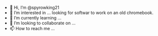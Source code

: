 - 👋 Hi, I’m @spyrowking21
- 👀 I’m interested in ... looking for softwar to work on an old chromebook.
- 🌱 I’m currently learning ...
- 💞️ I’m looking to collaborate on ...
- 📫 How to reach me ...

<!---
spyrowking21/spyrowking21 is a ✨ special ✨ repository because its `README.md` (this file) appears on your GitHub profile.
You can click the Preview link to take a look at your changes.
--->
